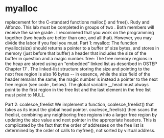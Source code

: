# myalloc
replacement for the C-standard functions malloc() and free().
Rudy and Alfonzo.
This lab must be completed in groups of two . Both members will receive the same grade . I
recommend that you work on the programming together (two heads are better than one, and all
that). However, you may divide the labor if you feel you must.
Part 1: 
myalloc:
The function myalloc(size) should returns a pointer to a buffer of size bytes, and stores in
memory (just before that buffer) a header that includes the size of the buffer in question and a
magic number.
free:
The free memory regions in the heap are stored using an “embedded” linked list as described in
OSTEP Chapter 17 . The linked-list structure storing the size and pointing to the next free region
is also 16 bytes -- in essence, while the size field of the header remains the same, the magic
number is instead a pointer to the next free region (see code , below). The global variable
__head must always point to the first region in the free list and the last element in the free list
must point to NULL.

Part 2: coalesce_freelist
We implement a function, coalesce_freelist() that takes as its input the global head
pointer. coalesce_freelist() then scans the freelist, combining any neighboring free regions into a
larger free region by updating the size value and next pointer in the appropriate headers. This is
complicated by the fact that the order of addresses on the free list is determined by the order of
calls to myfree(), not sorted by virtual address.
